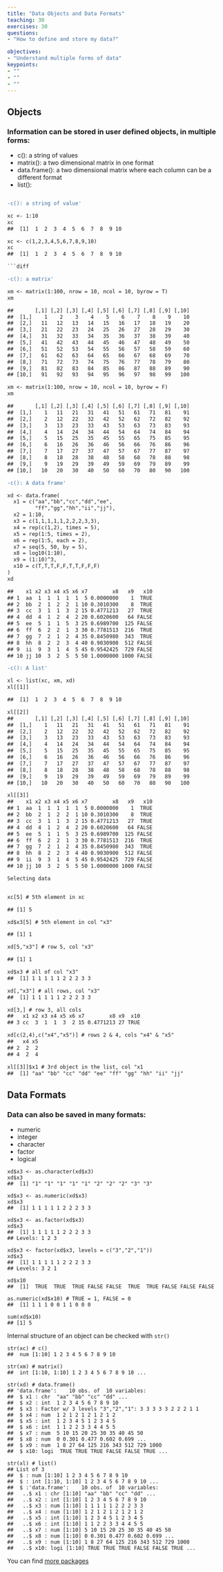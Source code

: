 ```yaml
---
title: "Data Objects and Data Formats"
teaching: 30
exercises: 30
questions:
- "How to define and store my data?"

objectives:
- "Understand multiple forms of data"
keypoints:
- ""
- ""
- ""
---
```


## Objects

### Information can be stored in user defined objects, in multiple forms:

* c(): a string of values 
* matrix(): a two dimensional matrix in one format 
* data.frame(): a two dimensional matrix where each column can be a different format
* list():

```diff

-c(): a string of value'

xc <- 1:10
xc
##  [1]  1  2  3  4  5  6  7  8  9 10

xc <- c(1,2,3,4,5,6,7,8,9,10)
xc
##  [1]  1  2  3  4  5  6  7  8  9 10

```diff

-c(): a matrix'

xm <- matrix(1:100, nrow = 10, ncol = 10, byrow = T)
xm

##       [,1] [,2] [,3] [,4] [,5] [,6] [,7] [,8] [,9] [,10]
##  [1,]    1    2    3    4    5    6    7    8    9    10
##  [2,]   11   12   13   14   15   16   17   18   19    20
##  [3,]   21   22   23   24   25   26   27   28   29    30
##  [4,]   31   32   33   34   35   36   37   38   39    40
##  [5,]   41   42   43   44   45   46   47   48   49    50
##  [6,]   51   52   53   54   55   56   57   58   59    60
##  [7,]   61   62   63   64   65   66   67   68   69    70
##  [8,]   71   72   73   74   75   76   77   78   79    80
##  [9,]   81   82   83   84   85   86   87   88   89    90
## [10,]   91   92   93   94   95   96   97   98   99   100

xm <- matrix(1:100, nrow = 10, ncol = 10, byrow = F)
xm

##       [,1] [,2] [,3] [,4] [,5] [,6] [,7] [,8] [,9] [,10]
##  [1,]    1   11   21   31   41   51   61   71   81    91
##  [2,]    2   12   22   32   42   52   62   72   82    92
##  [3,]    3   13   23   33   43   53   63   73   83    93
##  [4,]    4   14   24   34   44   54   64   74   84    94
##  [5,]    5   15   25   35   45   55   65   75   85    95
##  [6,]    6   16   26   36   46   56   66   76   86    96
##  [7,]    7   17   27   37   47   57   67   77   87    97
##  [8,]    8   18   28   38   48   58   68   78   88    98
##  [9,]    9   19   29   39   49   59   69   79   89    99
## [10,]   10   20   30   40   50   60   70   80   90   100

-c(): A data frame'

xd <- data.frame(
  x1 = c("aa","bb","cc","dd","ee",
         "ff","gg","hh","ii","jj"),
  x2 = 1:10,
  x3 = c(1,1,1,1,1,2,2,2,3,3),
  x4 = rep(c(1,2), times = 5),
  x5 = rep(1:5, times = 2),
  x6 = rep(1:5, each = 2),
  x7 = seq(5, 50, by = 5),
  x8 = log10(1:10),
  x9 = (1:10)^3,
  x10 = c(T,T,T,F,F,T,T,F,F,F)
)
xd

##    x1 x2 x3 x4 x5 x6 x7        x8   x9   x10
## 1  aa  1  1  1  1  1  5 0.0000000    1  TRUE
## 2  bb  2  1  2  2  1 10 0.3010300    8  TRUE
## 3  cc  3  1  1  3  2 15 0.4771213   27  TRUE
## 4  dd  4  1  2  4  2 20 0.6020600   64 FALSE
## 5  ee  5  1  1  5  3 25 0.6989700  125 FALSE
## 6  ff  6  2  2  1  3 30 0.7781513  216  TRUE
## 7  gg  7  2  1  2  4 35 0.8450980  343  TRUE
## 8  hh  8  2  2  3  4 40 0.9030900  512 FALSE
## 9  ii  9  3  1  4  5 45 0.9542425  729 FALSE
## 10 jj 10  3  2  5  5 50 1.0000000 1000 FALSE

-c(): A list'

xl <- list(xc, xm, xd)
xl[[1]]

##  [1]  1  2  3  4  5  6  7  8  9 10

xl[[2]]
##       [,1] [,2] [,3] [,4] [,5] [,6] [,7] [,8] [,9] [,10]
##  [1,]    1   11   21   31   41   51   61   71   81    91
##  [2,]    2   12   22   32   42   52   62   72   82    92
##  [3,]    3   13   23   33   43   53   63   73   83    93
##  [4,]    4   14   24   34   44   54   64   74   84    94
##  [5,]    5   15   25   35   45   55   65   75   85    95
##  [6,]    6   16   26   36   46   56   66   76   86    96
##  [7,]    7   17   27   37   47   57   67   77   87    97
##  [8,]    8   18   28   38   48   58   68   78   88    98
##  [9,]    9   19   29   39   49   59   69   79   89    99
## [10,]   10   20   30   40   50   60   70   80   90   100

xl[[3]]
##    x1 x2 x3 x4 x5 x6 x7        x8   x9   x10
## 1  aa  1  1  1  1  1  5 0.0000000    1  TRUE
## 2  bb  2  1  2  2  1 10 0.3010300    8  TRUE
## 3  cc  3  1  1  3  2 15 0.4771213   27  TRUE
## 4  dd  4  1  2  4  2 20 0.6020600   64 FALSE
## 5  ee  5  1  1  5  3 25 0.6989700  125 FALSE
## 6  ff  6  2  2  1  3 30 0.7781513  216  TRUE
## 7  gg  7  2  1  2  4 35 0.8450980  343  TRUE
## 8  hh  8  2  2  3  4 40 0.9030900  512 FALSE
## 9  ii  9  3  1  4  5 45 0.9542425  729 FALSE
## 10 jj 10  3  2  5  5 50 1.0000000 1000 FALSE

Selecting data


xc[5] # 5th element in xc

## [1] 5

xd$x3[5] # 5th element in col "x3"

## [1] 1

xd[5,"x3"] # row 5, col "x3"

## [1] 1

xd$x3 # all of col "x3"
##  [1] 1 1 1 1 1 2 2 2 3 3

xd[,"x3"] # all rows, col "x3"
##  [1] 1 1 1 1 1 2 2 2 3 3

xd[3,] # row 3, all cols
##   x1 x2 x3 x4 x5 x6 x7        x8 x9  x10
## 3 cc  3  1  1  3  2 15 0.4771213 27 TRUE

xd[c(2,4),c("x4","x5")] # rows 2 & 4, cols "x4" & "x5"
##   x4 x5
## 2  2  2
## 4  2  4

xl[[3]]$x1 # 3rd object in the list, col "x1
##  [1] "aa" "bb" "cc" "dd" "ee" "ff" "gg" "hh" "ii" "jj"
```
## Data Formats

### Data can also be saved in many formats:
* numeric
* integer
* character
* factor
* logical

```
xd$x3 <- as.character(xd$x3)
xd$x3
##  [1] "1" "1" "1" "1" "1" "2" "2" "2" "3" "3"

xd$x3 <- as.numeric(xd$x3)
xd$x3
##  [1] 1 1 1 1 1 2 2 2 3 3

xd$x3 <- as.factor(xd$x3)
xd$x3
##  [1] 1 1 1 1 1 2 2 2 3 3
## Levels: 1 2 3

xd$x3 <- factor(xd$x3, levels = c("3","2","1"))
xd$x3
##  [1] 1 1 1 1 1 2 2 2 3 3
## Levels: 3 2 1

xd$x10
##  [1]  TRUE  TRUE  TRUE FALSE FALSE  TRUE  TRUE FALSE FALSE FALSE

as.numeric(xd$x10) # TRUE = 1, FALSE = 0
##  [1] 1 1 1 0 0 1 1 0 0 0

sum(xd$x10)
## [1] 5
```

Internal structure of an object can be checked with `str()`

```
str(xc) # c()
##  num [1:10] 1 2 3 4 5 6 7 8 9 10

str(xm) # matrix()
##  int [1:10, 1:10] 1 2 3 4 5 6 7 8 9 10 ...

str(xd) # data.frame()
## 'data.frame':    10 obs. of  10 variables:
##  $ x1 : chr  "aa" "bb" "cc" "dd" ...
##  $ x2 : int  1 2 3 4 5 6 7 8 9 10
##  $ x3 : Factor w/ 3 levels "3","2","1": 3 3 3 3 3 2 2 2 1 1
##  $ x4 : num  1 2 1 2 1 2 1 2 1 2
##  $ x5 : int  1 2 3 4 5 1 2 3 4 5
##  $ x6 : int  1 1 2 2 3 3 4 4 5 5
##  $ x7 : num  5 10 15 20 25 30 35 40 45 50
##  $ x8 : num  0 0.301 0.477 0.602 0.699 ...
##  $ x9 : num  1 8 27 64 125 216 343 512 729 1000
##  $ x10: logi  TRUE TRUE TRUE FALSE FALSE TRUE ...

str(xl) # list()
## List of 3
##  $ : num [1:10] 1 2 3 4 5 6 7 8 9 10
##  $ : int [1:10, 1:10] 1 2 3 4 5 6 7 8 9 10 ...
##  $ :'data.frame':    10 obs. of  10 variables:
##   ..$ x1 : chr [1:10] "aa" "bb" "cc" "dd" ...
##   ..$ x2 : int [1:10] 1 2 3 4 5 6 7 8 9 10
##   ..$ x3 : num [1:10] 1 1 1 1 1 2 2 2 3 3
##   ..$ x4 : num [1:10] 1 2 1 2 1 2 1 2 1 2
##   ..$ x5 : int [1:10] 1 2 3 4 5 1 2 3 4 5
##   ..$ x6 : int [1:10] 1 1 2 2 3 3 4 4 5 5
##   ..$ x7 : num [1:10] 5 10 15 20 25 30 35 40 45 50
##   ..$ x8 : num [1:10] 0 0.301 0.477 0.602 0.699 ...
##   ..$ x9 : num [1:10] 1 8 27 64 125 216 343 512 729 1000
##   ..$ x10: logi [1:10] TRUE TRUE TRUE FALSE FALSE TRUE ...
```

You can find [more packages](https://cran.r-project.org/)
